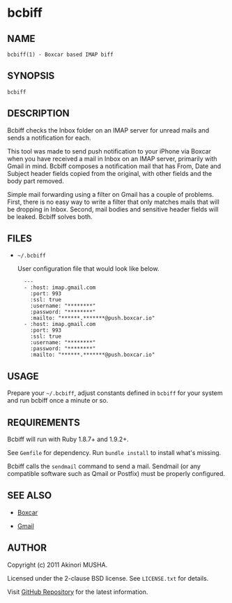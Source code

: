 # bcbiff

## NAME

`bcbiff(1) - Boxcar based IMAP biff`

## SYNOPSIS

`bcbiff`

## DESCRIPTION

Bcbiff checks the Inbox folder on an IMAP server for unread mails and
sends a notification for each.

This tool was made to send push notification to your iPhone via Boxcar
when you have received a mail in Inbox on an IMAP server, primarily
with Gmail in mind.  Bcbiff composes a notification mail that has
From, Date and Subject header fields copied from the original, with
other fields and the body part removed.

Simple mail forwarding using a filter on Gmail has a couple of
problems.  First, there is no easy way to write a filter that only
matches mails that will be dropping in Inbox.  Second, mail bodies and
sensitive header fields will be leaked.  Bcbiff solves both.

## FILES

* `~/.bcbiff`

    User configuration file that would look like below.

        ---
        - :host: imap.gmail.com
          :port: 993
          :ssl: true
          :username: "********"
          :password: "********"
          :mailto: "******.*******@push.boxcar.io"
        - :host: imap.gmail.com
          :port: 993
          :ssl: true
          :username: "********"
          :password: "********"
          :mailto: "******.*******@push.boxcar.io"

## USAGE

Prepare your `~/.bcbiff`, adjust constants defined in `bcbiff` for
your system and run bcbiff once a minute or so.

## REQUIREMENTS

Bcbiff will run with Ruby 1.8.7+ and 1.9.2+.

See `Gemfile` for dependency.  Run `bundle install` to install what's
missing.

Bcbiff calls the `sendmail` command to send a mail.  Sendmail (or any
compatible software such as Qmail or Postfix) must be properly
configured.

## SEE ALSO

* [Boxcar](http://boxcar.io/)

* [Gmail](https://mail.google.com/)

## AUTHOR

Copyright (c) 2011 Akinori MUSHA.

Licensed under the 2-clause BSD license.  See `LICENSE.txt` for
details.

Visit [GitHub Repository](https://github.com/knu/bcbiff) for the
latest information.
